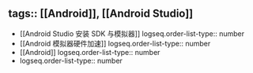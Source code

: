 tags:: [[Android]], [[Android Studio]]
---

- [[Android Studio 安装 SDK 与模拟器]]
  logseq.order-list-type:: number
- [[Android 模拟器硬件加速]]
  logseq.order-list-type:: number
- [[Android]]
  logseq.order-list-type:: number
- logseq.order-list-type:: number